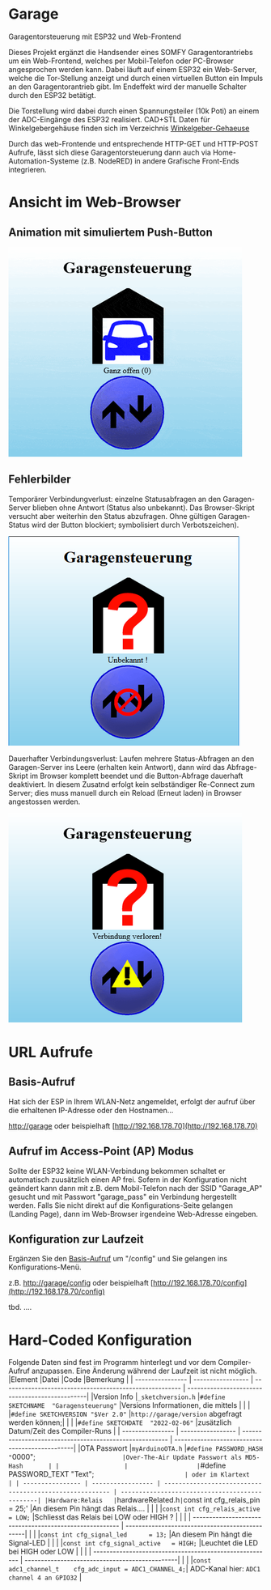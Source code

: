 # Garage
Garagentorsteuerung mit ESP32 und Web-Frontend

Dieses Projekt ergänzt die Handsender eines SOMFY Garagentorantriebs um ein Web-Frontend, welches per Mobil-Telefon oder PC-Browser angesprochen werden kann.
Dabei läuft auf einem ESP32 ein Web-Server, welche die Tor-Stellung anzeigt und durch einen virtuellen Button ein Impuls an den Garagentorantrieb gibt.
Im Endeffekt wird der manuelle Schalter durch den ESP32 betätigt.

Die Torstellung wird dabei durch einen Spannungsteiler (10k Poti) an einem der ADC-Eingänge des ESP32 realisiert.
CAD+STL Daten für Winkelgebergehäuse finden sich im Verzeichnis [Winkelgeber-Gehaeuse](/Winkelgeber-Gehaeuse)

Durch das web-Frontende und entsprechende HTTP-GET und HTTP-POST Aufrufe, lässt sich diese Garagentorsteuerung dann auch via Home-Automation-Systeme (z.B. NodeRED) in andere Grafische Front-Ends integrieren.

# Ansicht im Web-Browser
## Animation mit simuliertem Push-Button
![AnimatedScreenPlay](Pictures/animationGIF.gif)
## Fehlerbilder
Temporärer Verbindungverlust: einzelne Statusabfragen an den Garagen-Server blieben ohne Antwort (Status also unbekannt).
Das Browser-Skript versucht aber weiterhin den Status abzufragen.
Ohne gültigen Garagen-Status wird der Button blockiert; symbolisiert durch Verbotszeichen).

![tmpConnectionLost](Pictures/tmpLostConnection.gif)

Dauerhafter Verbindungsverlust: Laufen mehrere Status-Abfragen an den Garagen-Server ins Leere (erhalten kein Antwort), dann wird das Abfrage-Skript im Browser komplett beendet und die Button-Abfrage dauerhaft deaktiviert.
In diesem Zusatnd erfolgt kein selbständiger Re-Connect zum Server; dies muss manuell durch ein Reload (Erneut laden) in Browser angestossen werden.

![brokenConnection](Pictures/brokenConnection.gif)


# URL Aufrufe
## Basis-Aufruf
Hat sich der ESP in Ihrem WLAN-Netz angemeldet, erfolgt der aufruf über die erhaltenen IP-Adresse oder den Hostnamen...

[http://garage](http://garage)  oder beispielhaft [http://192.168.178.70](http://192.168.178.70)
## Aufruf im Access-Point (AP) Modus
Sollte der ESP32 keine WLAN-Verbindung bekommen schaltet er automatisch zuusätzlich einen AP frei.
Sofern in der Konfiguration nicht geändert kann dann mit z.B. dem Mobil-Telefon nach der SSID "Garage_AP" gesucht und mit Passwort "garage_pass" ein Verbindung hergestellt werden. Falls Sie nicht direkt auf die Konfigurations-Seite gelangen (Landing Page), dann im Web-Browser irgendeine Web-Adresse eingeben.
## Konfiguration zur Laufzeit
Ergänzen Sie den [Basis-Aufruf](#basis-aufruf) um "/config" und Sie gelangen ins Konfigurations-Menü.

z.B. [http://garage/config](http://garage/config)  oder beispielhaft [http://192.168.178.70/config](http://192.168.178.70/config)

tbd.
....

# Hard-Coded Konfiguration
Folgende Daten sind fest im Programm hinterlegt und vor dem Compiler-Aufruf anzupassen. Eine Änderung während der Laufzeit ist nicht möglich.
|Element           |Datei              |Code                                                     |Bemerkung                                       |
| ---------------- | ----------------- | ------------------------------------------------------- | -----------------------------------------------|
|Version Info      |`_sketchversion.h` |`#define SKETCHNAME  "Garagensteuerung"`                 |Versions Informationen, die mittels             |
|                  |                   |`#define SKETCHVERSION "$Ver 2.0"`                       |`http://garage/version` abgefragt werden können;|
|                  |                   |`#define SKETCHDATE  "2022-02-06"`                       |zusätzlich Datum/Zeit des Compiler-Runs         |
| ---------------- | ----------------- | ------------------------------------------------------- | -----------------------------------------------|
|OTA Passwort      |`myArduinoOTA.h`   |`#define PASSWORD_HASH  "`0000";`                        |Over-The-Air Update Passwort als MD5-Hash       |
|                  |                   |`#define PASSWORD_TEXT  "Text";`                         | oder im Klartext                               |
| ---------------- | ----------------- | ------------------------------------------------------- | -----------------------------------------------|
|Hardware:Relais   |`hardwareRelated.h`|`const int cfg_relais_pin      = 25;'                    |An diesem Pin hängt das Relais....              |
|                  |                   |`const int cfg_relais_active   = LOW;`                   |Schliesst das Relais bei LOW oder HIGH ?        |
|                  |                   | ------------------------------------------------------- | -----------------------------------------------|
|                  |                   |`const int cfg_signal_led      = 13;`                    |An diesem Pin hängt die Signal-LED              |
|                  |                   |`const int cfg_signal_active   = HIGH;`                  |Leuchtet die LED bei HIGH oder LOW              |
|                  |                   | ------------------------------------------------------- | -----------------------------------------------|
|                  |                   |`const adc1_channel_t    cfg_adc_input = ADC1_CHANNEL_4;`| ADC-Kanal hier: `ADC1 channel 4 an GPIO32`     |

